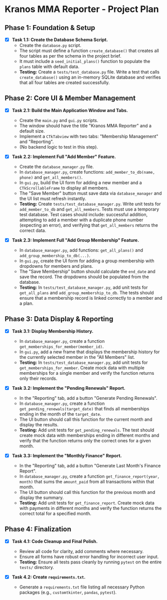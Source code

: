 # Kranos MMA Reporter - Project Plan

## Phase 1: Foundation & Setup

- [x] **Task 1.1: Create the Database Schema Script.**
    - Create the `database.py` script.
    - The script must define a function `create_database()` that creates all four tables as per the schema in the project brief.
    - It must include a `seed_initial_plans()` function to populate the `plans` table with default data.
    - **Testing:** Create a `tests/test_database.py` file. Write a test that calls `create_database()` using an in-memory SQLite database and verifies that all four tables are created successfully.

## Phase 2: Core UI & Member Management

- [x] **Task 2.1: Build the Main Application Window and Tabs.**
    - Create the `main.py` and `gui.py` scripts.
    - The window should have the title "Kranos MMA Reporter" and a default size.
    - Implement a `CTkTabview` with two tabs: "Membership Management" and "Reporting".
    - (No backend logic to test in this step).

- [x] **Task 2.2: Implement Full "Add Member" Feature.**
    - Create the `database_manager.py` file.
    - In `database_manager.py`, create functions: `add_member_to_db(name, phone)` and `get_all_members()`.
    - In `gui.py`, build the UI form for adding a new member and a `CTkScrollableFrame` to display all members.
    - The "Save Member" button must save data via `database_manager` and the UI list must refresh instantly.
    - **Testing:** Create `tests/test_database_manager.py`. Write unit tests for `add_member_to_db` and `get_all_members`. Tests must use a temporary test database. Test cases should include: successful addition, attempting to add a member with a duplicate phone number (expecting an error), and verifying that `get_all_members` returns the correct data.

- [x] **Task 2.3: Implement Full "Add Group Membership" Feature.**
    - In `database_manager.py`, add functions: `get_all_plans()` and `add_group_membership_to_db(...)`.
    - In `gui.py`, create the UI form for adding a group membership with dropdowns for members and plans.
    - The "Save Membership" button should calculate the `end_date` and save the record. The dropdowns should be populated from the database.
    - **Testing:** In `tests/test_database_manager.py`, add unit tests for `get_all_plans` and `add_group_membership_to_db`. The tests should ensure that a membership record is linked correctly to a member and a plan.

## Phase 3: Data Display & Reporting

- [x] **Task 3.1: Display Membership History.**
    - In `database_manager.py`, create a function `get_memberships_for_member(member_id)`.
    - In `gui.py`, add a new frame that displays the membership history for the currently selected member in the "All Members" list.
    - **Testing:** In `tests/test_database_manager.py`, add unit tests for `get_memberships_for_member`. Create mock data with multiple memberships for a single member and verify the function returns only their records.

- [x] **Task 3.2: Implement the "Pending Renewals" Report.**
    - In the "Reporting" tab, add a button "Generate Pending Renewals".
    - In `database_manager.py`, create a function `get_pending_renewals(target_date)` that finds all memberships ending in the month of the `target_date`.
    - The UI button should call this function for the current month and display the results.
    - **Testing:** Add unit tests for `get_pending_renewals`. The test should create mock data with memberships ending in different months and verify that the function returns only the correct ones for a given month.

- [x] **Task 3.3: Implement the "Monthly Finance" Report.**
    - In the "Reporting" tab, add a button "Generate Last Month's Finance Report".
    - In `database_manager.py`, create a function `get_finance_report(year, month)` that sums the `amount_paid` from all transactions within that month.
    - The UI button should call this function for the previous month and display the summary.
    - **Testing:** Add unit tests for `get_finance_report`. Create mock data with payments in different months and verify the function returns the correct total for a specified month.

## Phase 4: Finalization

- [x] **Task 4.1: Code Cleanup and Final Polish.**
    - Review all code for clarity, add comments where necessary.
    - Ensure all forms have robust error handling for incorrect user input.
    - **Testing:** Ensure all tests pass cleanly by running `pytest` on the entire `tests/` directory.

- [x] **Task 4.2: Create `requirements.txt`.**
    - Generate a `requirements.txt` file listing all necessary Python packages (e.g., `customtkinter`, `pandas`, `pytest`).